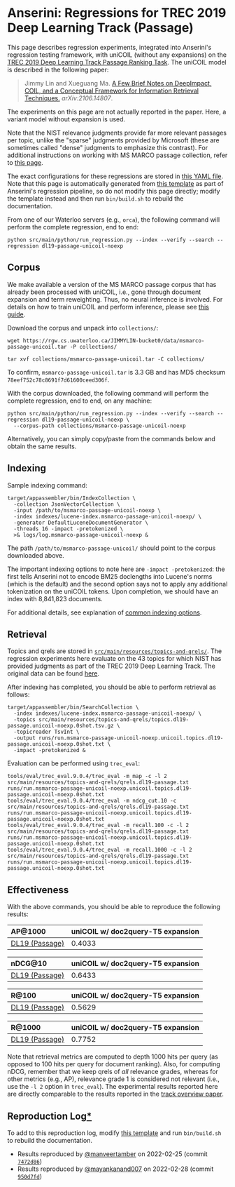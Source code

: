 # Anserini: Regressions for TREC 2019 Deep Learning Track (Passage)

This page describes regression experiments, integrated into Anserini's regression testing framework, with uniCOIL (without any expansions) on the [TREC 2019 Deep Learning Track Passage Ranking Task](https://trec.nist.gov/data/deep2019.html).
The uniCOIL model is described in the following paper:

> Jimmy Lin and Xueguang Ma. [A Few Brief Notes on DeepImpact, COIL, and a Conceptual Framework for Information Retrieval Techniques.](https://arxiv.org/abs/2106.14807) _arXiv:2106.14807_.

The experiments on this page are not actually reported in the paper.
Here, a variant model without expansion is used.

Note that the NIST relevance judgments provide far more relevant passages per topic, unlike the "sparse" judgments provided by Microsoft (these are sometimes called "dense" judgments to emphasize this contrast).
For additional instructions on working with MS MARCO passage collection, refer to [this page](experiments-msmarco-passage.md).

The exact configurations for these regressions are stored in [this YAML file](../src/main/resources/regression/dl19-passage-unicoil-noexp.yaml).
Note that this page is automatically generated from [this template](../src/main/resources/docgen/templates/dl19-passage-unicoil-noexp.template) as part of Anserini's regression pipeline, so do not modify this page directly; modify the template instead and then run `bin/build.sh` to rebuild the documentation.

From one of our Waterloo servers (e.g., `orca`), the following command will perform the complete regression, end to end:

```
python src/main/python/run_regression.py --index --verify --search --regression dl19-passage-unicoil-noexp
```

## Corpus

We make available a version of the MS MARCO passage corpus that has already been processed with uniCOIL, i.e., gone through document expansion and term reweighting.
Thus, no neural inference is involved.
For details on how to train uniCOIL and perform inference, please see [this guide](https://github.com/luyug/COIL/tree/main/uniCOIL).

Download the corpus and unpack into `collections/`:

```
wget https://rgw.cs.uwaterloo.ca/JIMMYLIN-bucket0/data/msmarco-passage-unicoil.tar -P collections/

tar xvf collections/msmarco-passage-unicoil.tar -C collections/
```

To confirm, `msmarco-passage-unicoil.tar` is 3.3 GB and has MD5 checksum `78eef752c78c8691f7d61600ceed306f`.

With the corpus downloaded, the following command will perform the complete regression, end to end, on any machine:

```
python src/main/python/run_regression.py --index --verify --search --regression dl19-passage-unicoil-noexp \
  --corpus-path collections/msmarco-passage-unicoil-noexp
```

Alternatively, you can simply copy/paste from the commands below and obtain the same results.

## Indexing

Sample indexing command:

```
target/appassembler/bin/IndexCollection \
  -collection JsonVectorCollection \
  -input /path/to/msmarco-passage-unicoil-noexp \
  -index indexes/lucene-index.msmarco-passage-unicoil-noexp/ \
  -generator DefaultLuceneDocumentGenerator \
  -threads 16 -impact -pretokenized \
  >& logs/log.msmarco-passage-unicoil-noexp &
```

The path `/path/to/msmarco-passage-unicoil/` should point to the corpus downloaded above.

The important indexing options to note here are `-impact -pretokenized`: the first tells Anserini not to encode BM25 doclengths into Lucene's norms (which is the default) and the second option says not to apply any additional tokenization on the uniCOIL tokens.
Upon completion, we should have an index with 8,841,823 documents.

For additional details, see explanation of [common indexing options](common-indexing-options.md).

## Retrieval

Topics and qrels are stored in [`src/main/resources/topics-and-qrels/`](../src/main/resources/topics-and-qrels/).
The regression experiments here evaluate on the 43 topics for which NIST has provided judgments as part of the TREC 2019 Deep Learning Track.
The original data can be found [here](https://trec.nist.gov/data/deep2019.html).

After indexing has completed, you should be able to perform retrieval as follows:

```
target/appassembler/bin/SearchCollection \
  -index indexes/lucene-index.msmarco-passage-unicoil-noexp/ \
  -topics src/main/resources/topics-and-qrels/topics.dl19-passage.unicoil-noexp.0shot.tsv.gz \
  -topicreader TsvInt \
  -output runs/run.msmarco-passage-unicoil-noexp.unicoil.topics.dl19-passage.unicoil-noexp.0shot.txt \
  -impact -pretokenized &
```

Evaluation can be performed using `trec_eval`:

```
tools/eval/trec_eval.9.0.4/trec_eval -m map -c -l 2 src/main/resources/topics-and-qrels/qrels.dl19-passage.txt runs/run.msmarco-passage-unicoil-noexp.unicoil.topics.dl19-passage.unicoil-noexp.0shot.txt
tools/eval/trec_eval.9.0.4/trec_eval -m ndcg_cut.10 -c src/main/resources/topics-and-qrels/qrels.dl19-passage.txt runs/run.msmarco-passage-unicoil-noexp.unicoil.topics.dl19-passage.unicoil-noexp.0shot.txt
tools/eval/trec_eval.9.0.4/trec_eval -m recall.100 -c -l 2 src/main/resources/topics-and-qrels/qrels.dl19-passage.txt runs/run.msmarco-passage-unicoil-noexp.unicoil.topics.dl19-passage.unicoil-noexp.0shot.txt
tools/eval/trec_eval.9.0.4/trec_eval -m recall.1000 -c -l 2 src/main/resources/topics-and-qrels/qrels.dl19-passage.txt runs/run.msmarco-passage-unicoil-noexp.unicoil.topics.dl19-passage.unicoil-noexp.0shot.txt
```

## Effectiveness

With the above commands, you should be able to reproduce the following results:

| AP@1000                                                                                                      | uniCOIL w/ doc2query-T5 expansion|
|:-------------------------------------------------------------------------------------------------------------|-----------|
| [DL19 (Passage)](https://trec.nist.gov/data/deep2020.html)                                                   | 0.4033    |


| nDCG@10                                                                                                      | uniCOIL w/ doc2query-T5 expansion|
|:-------------------------------------------------------------------------------------------------------------|-----------|
| [DL19 (Passage)](https://trec.nist.gov/data/deep2020.html)                                                   | 0.6433    |


| R@100                                                                                                        | uniCOIL w/ doc2query-T5 expansion|
|:-------------------------------------------------------------------------------------------------------------|-----------|
| [DL19 (Passage)](https://trec.nist.gov/data/deep2020.html)                                                   | 0.5629    |


| R@1000                                                                                                       | uniCOIL w/ doc2query-T5 expansion|
|:-------------------------------------------------------------------------------------------------------------|-----------|
| [DL19 (Passage)](https://trec.nist.gov/data/deep2020.html)                                                   | 0.7752    |

Note that retrieval metrics are computed to depth 1000 hits per query (as opposed to 100 hits per query for document ranking).
Also, for computing nDCG, remember that we keep qrels of _all_ relevance grades, whereas for other metrics (e.g., AP), relevance grade 1 is considered not relevant (i.e., use the `-l 2` option in `trec_eval`).
The experimental results reported here are directly comparable to the results reported in the [track overview paper](https://arxiv.org/abs/2003.07820).

## Reproduction Log[*](reproducibility.md)

To add to this reproduction log, modify [this template](../src/main/resources/docgen/templates/dl19-passage-unicoil-noexp.template) and run `bin/build.sh` to rebuild the documentation.

+ Results reproduced by [@manveertamber](https://github.com/manveertamber) on 2022-02-25 (commit [`7472d86`](https://github.com/castorini/anserini/commit/7472d862c7311bc8bbd30655c940d6396e27c223))
+ Results reproduced by [@mayankanand007](https://github.com/mayankanand007) on 2022-02-28 (commit [`950d7fd`](https://github.com/castorini/anserini/commit/950d7fd88dbb87f39e9c1f6ccf9e41cbb6f04f36))
